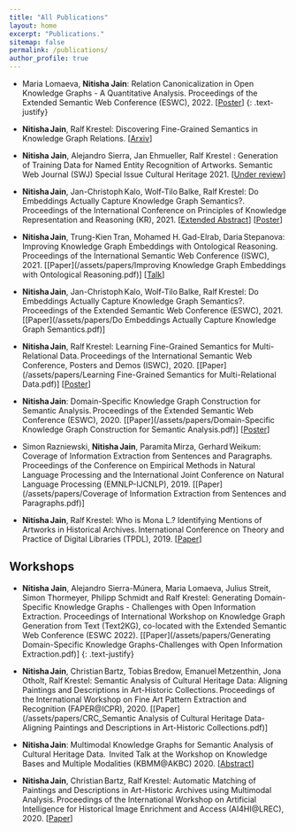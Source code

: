 ```yaml
---
title: "All Publications"
layout: home
excerpt: "Publications."
sitemap: false
permalink: /publications/
author_profile: true
---
```



* Maria Lomaeva, **Nitisha Jain**: Relation Canonicalization in Open Knowledge Graphs - A Quantitative Analysis. Proceedings of the Extended Semantic Web Conference (ESWC), 2022. [[Poster](/assets/papers/ESWC2022_RPCanonicalisation.pdf)]
{: .text-justify}

* **Nitisha Jain**, Ralf Krestel: Discovering Fine-Grained Semantics in Knowledge Graph Relations. [[Arxiv](https://arxiv.org/abs/2202.08917)] 

* **Nitisha Jain**, Alejandro Sierra, Jan Ehmueller, Ralf Krestel : Generation of Training Data for Named Entity Recognition of Artworks. Semantic Web Journal (SWJ) Special Issue Cultural Heritage 2021. [[Under review](http://www.semantic-web-journal.net/content/generation-training-data-named-entity-recognition-artworks-0)]

* **Nitisha Jain**, Jan-Christoph Kalo, Wolf-Tilo Balke, Ralf Krestel: Do Embeddings Actually Capture Knowledge Graph Semantics?. Proceedings of the International Conference on Principles of Knowledge Representation and Reasoning (KR), 2021. [[Extended Abstract](/assets/papers/KR2021_Recently_Published_Track_Extended_Abstract.pdf)] [[Poster](/assets/papers/Nitisha_Jain_KR2021_poster.pdf)]

* **Nitisha Jain**, Trung-Kien Tran, Mohamed H. Gad-Elrab, Daria Stepanova: Improving Knowledge Graph Embeddings with Ontological Reasoning. Proceedings of the International Semantic Web Conference (ISWC), 2021. [[Paper](/assets/papers/Improving Knowledge Graph Embeddings with Ontological Reasoning.pdf)] [[Talk](/assets/papers/Jain-259.mp4)]

* **Nitisha Jain**, Jan-Christoph Kalo, Wolf-Tilo Balke, Ralf Krestel: Do Embeddings Actually Capture Knowledge Graph Semantics?. Proceedings of the Extended Semantic Web Conference (ESWC), 2021. [[Paper](/assets/papers/Do Embeddings Actually Capture Knowledge Graph Semantics.pdf)]

* **Nitisha Jain**, Ralf Krestel: Learning Fine-Grained Semantics for Multi-Relational Data. Proceedings of the International Semantic Web Conference, Posters and Demos (ISWC), 2020. [[Paper](/assets/papers/Learning Fine-Grained Semantics for Multi-Relational Data.pdf)] [[Poster](/assets/papers/ISWC_poster.pdf)]

* **Nitisha Jain**: Domain-Specific Knowledge Graph Construction for Semantic Analysis. Proceedings of the Extended Semantic Web Conference (ESWC), 2020. [[Paper](/assets/papers/Domain-Specific Knowledge Graph Construction for Semantic Analysis.pdf)] [[Poster](/assets/papers/264-Jain.pdf)]

* Simon Razniewski, **Nitisha Jain**, Paramita Mirza, Gerhard Weikum: Coverage of Information Extraction from Sentences and Paragraphs. Proceedings of the Conference on Empirical Methods in Natural Language Processing and the International Joint Conference on Natural Language Processing (EMNLP-IJCNLP), 2019. [[Paper](/assets/papers/Coverage of Information Extraction from Sentences and Paragraphs.pdf)]
 
* **Nitisha Jain**, Ralf Krestel: Who is Mona L.? Identifying Mentions of Artworks in Historical Archives. International Conference on Theory and Practice of Digital Libraries (TPDL), 2019. [[Paper](/assets/papers/Who_is_Mona_L_Identifying_Mentions_of_Artworks_in_Historical_Archives.pdf)]

## Workshops


* **Nitisha Jain**, Alejandro Sierra-Múnera, Maria Lomaeva, Julius Streit, Simon Thormeyer, Philipp Schmidt and Ralf Krestel: Generating Domain-Specific Knowledge Graphs - Challenges with Open Information Extraction. Proceedings of International Workshop on Knowledge Graph Generation from Text (Text2KG), co-located with the Extended Semantic Web Conference (ESWC 2022). [[Paper](/assets/papers/Generating Domain-Specific Knowledge Graphs-Challenges with Open Information Extraction.pdf)] 
{: .text-justify}

* **Nitisha Jain**, Christian Bartz, Tobias Bredow, Emanuel Metzenthin, Jona Otholt, Ralf Krestel: Semantic Analysis of Cultural Heritage Data: Aligning Paintings and Descriptions in Art-Historic Collections. Proceedings of the International Workshop on Fine Art Pattern Extraction and Recognition (FAPER@ICPR), 2020. [[Paper](/assets/papers/CRC_Semantic Analysis of Cultural Heritage Data- Aligning Paintings and Descriptions in Art-Historic Collections.pdf)]

* **Nitisha Jain**: Multimodal Knowledge Graphs for Semantic Analysis of Cultural Heritage Data.  Invited Talk at the Workshop on Knowledge Bases and Multiple Modalities (KBMM@AKBC) 2020. [[Abstract](/assets/papers/MMKB2020_Nitisha_Jain.pdf)]

* **Nitisha Jain**, Christian Bartz, Ralf Krestel: Automatic Matching of Paintings and Descriptions in Art-Historic Archives using Multimodal Analysis. Proceedings of the International Workshop on Artificial Intelligence for Historical Image Enrichment and Access (AI4HI@LREC), 2020. [[Paper](assets/papers/4_Final_Paper.pdf)]
